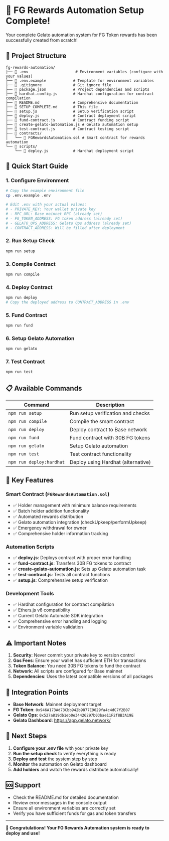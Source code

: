 # 🎉 FG Rewards Automation Setup Complete!

Your complete Gelato automation system for FG Token rewards has been successfully created from scratch!

## 📁 Project Structure

```
fg-rewards-automation/
├── 📄 .env                     # Environment variables (configure with your values)
├── 📄 .env.example            # Template for environment variables
├── 📄 .gitignore              # Git ignore file
├── 📄 package.json            # Project dependencies and scripts
├── 📄 hardhat.config.js       # Hardhat configuration for contract compilation
├── 📄 README.md               # Comprehensive documentation
├── 📄 SETUP_COMPLETE.md       # This file
├── 📄 setup.js                # Setup verification script
├── 📄 deploy.js               # Contract deployment script
├── 📄 fund-contract.js        # Contract funding script
├── 📄 create-gelato-automation.js # Gelato automation setup
├── 📄 test-contract.js        # Contract testing script
├── 📁 contracts/
│   └── 📄 FGRewardsAutomation.sol # Smart contract for rewards automation
└── 📁 scripts/
    └── 📄 deploy.js           # Hardhat deployment script
```

## 🚀 Quick Start Guide

### 1. Configure Environment
```bash
# Copy the example environment file
cp .env.example .env

# Edit .env with your actual values:
# - PRIVATE_KEY: Your wallet private key
# - RPC_URL: Base mainnet RPC (already set)
# - FG_TOKEN_ADDRESS: FG token address (already set)
# - GELATO_OPS_ADDRESS: Gelato Ops address (already set)
# - CONTRACT_ADDRESS: Will be filled after deployment
```

### 2. Run Setup Check
```bash
npm run setup
```

### 3. Compile Contract
```bash
npm run compile
```

### 4. Deploy Contract
```bash
npm run deploy
# Copy the deployed address to CONTRACT_ADDRESS in .env
```

### 5. Fund Contract
```bash
npm run fund
```

### 6. Setup Gelato Automation
```bash
npm run gelato
```

### 7. Test Contract
```bash
npm run test
```

## 📋 Available Commands

| Command | Description |
|---------|-------------|
| `npm run setup` | Run setup verification and checks |
| `npm run compile` | Compile the smart contract |
| `npm run deploy` | Deploy contract to Base network |
| `npm run fund` | Fund contract with 30B FG tokens |
| `npm run gelato` | Setup Gelato automation |
| `npm run test` | Test contract functionality |
| `npm run deploy:hardhat` | Deploy using Hardhat (alternative) |

## 🔧 Key Features

### Smart Contract (`FGRewardsAutomation.sol`)
- ✅ Holder management with minimum balance requirements
- ✅ Batch holder addition functionality
- ✅ Automated rewards distribution
- ✅ Gelato automation integration (checkUpkeep/performUpkeep)
- ✅ Emergency withdrawal for owner
- ✅ Comprehensive holder information tracking

### Automation Scripts
- ✅ **deploy.js**: Deploys contract with proper error handling
- ✅ **fund-contract.js**: Transfers 30B FG tokens to contract
- ✅ **create-gelato-automation.js**: Sets up Gelato automation task
- ✅ **test-contract.js**: Tests all contract functions
- ✅ **setup.js**: Comprehensive setup verification

### Development Tools
- ✅ Hardhat configuration for contract compilation
- ✅ Ethers.js v6 compatibility
- ✅ Current Gelato Automate SDK integration
- ✅ Comprehensive error handling and logging
- ✅ Environment variable validation

## ⚠️ Important Notes

1. **Security**: Never commit your private key to version control
2. **Gas Fees**: Ensure your wallet has sufficient ETH for transactions
3. **Token Balance**: You need 30B FG tokens to fund the contract
4. **Network**: All scripts are configured for Base mainnet
5. **Dependencies**: Uses the latest compatible versions of all packages

## 🔗 Integration Points

- **Base Network**: Mainnet deployment target
- **FG Token**: `0x946A173Ad73Cbb942b9877E9029fa4c4dC7f2B07`
- **Gelato Ops**: `0x527a819db1eb0e34426297b03bae11F2f8B3A19E`
- **Gelato Dashboard**: https://app.gelato.network/

## 🎯 Next Steps

1. **Configure your .env file** with your private key
2. **Run the setup check** to verify everything is ready
3. **Deploy and test** the system step by step
4. **Monitor** the automation on Gelato dashboard
5. **Add holders** and watch the rewards distribute automatically!

## 🆘 Support

- Check the README.md for detailed documentation
- Review error messages in the console output
- Ensure all environment variables are correctly set
- Verify you have sufficient funds for gas and token transfers

---

**🎉 Congratulations! Your FG Rewards Automation system is ready to deploy and use!**